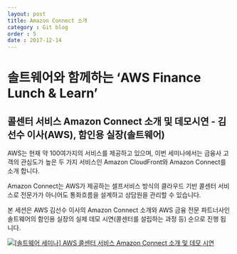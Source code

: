 ```yaml
---
layout: post
title: Amazon Connect 소개
category : Git blog
order : 5
date : 2017-12-14
---
```


솔트웨어와 함께하는 ‘AWS Finance Lunch & Learn’
=============

콜센터 서비스 Amazon Connect 소개 및 데모시연 - 김선수 이사(AWS), 함인용 실장(솔트웨어)
-------------

AWS는 현재 약 100여가지의 서비스를 제공하고 있으며, 이번 세미나에서는 금융사 고객의 관심도가 높은 두 가지 서비스인 Amazon CloudFront와 Amazon Connect를 소개 합니다.

Amazon Connect는 AWS가 제공하는 셀프서비스 방식의 클라우드 기반 콜센터 서비스로 전문가가 아니어도 통화흐름을 설계하고 상담원을 관리할 수 있습니다.

본 세션은 AWS 김선수 이사의 Amazon Connect 소개와 AWS 금융 전문 파트너사인 솔트웨어의 함인용 실장의 실제 데모 시연(콜센터를 설립하는 과정 등) 순으로 진행 됩니다.

[![[솔트웨어 세미나] AWS 콜센터 서비스 Amazon Connect 소개 및 데모 시연](http://img.youtube.com/vi/8xXrMeogXHI/0.jpg)](https://www.youtube.com/watch?v=8xXrMeogXHI)